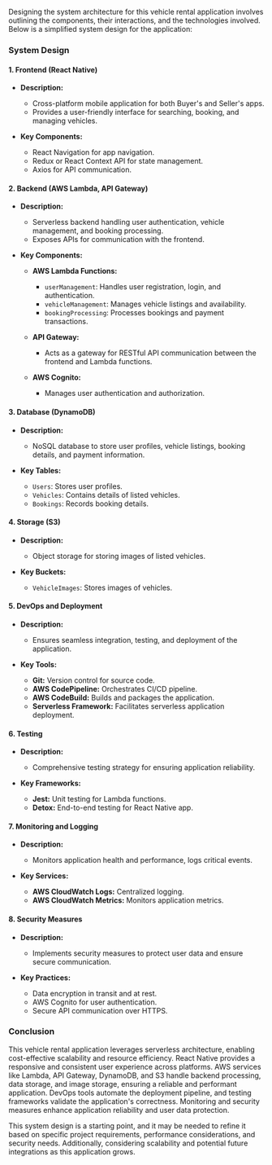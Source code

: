 Designing the system architecture for this vehicle rental application involves outlining the components, their interactions, and the technologies involved. Below is a simplified system design for the application:

### System Design

#### 1. Frontend (React Native)

- **Description:**
  - Cross-platform mobile application for both Buyer's and Seller's apps.
  - Provides a user-friendly interface for searching, booking, and managing vehicles.

- **Key Components:**
  - React Navigation for app navigation.
  - Redux or React Context API for state management.
  - Axios for API communication.

#### 2. Backend (AWS Lambda, API Gateway)

- **Description:**
  - Serverless backend handling user authentication, vehicle management, and booking processing.
  - Exposes APIs for communication with the frontend.

- **Key Components:**
  - **AWS Lambda Functions:**
    - `userManagement`: Handles user registration, login, and authentication.
    - `vehicleManagement`: Manages vehicle listings and availability.
    - `bookingProcessing`: Processes bookings and payment transactions.

  - **API Gateway:**
    - Acts as a gateway for RESTful API communication between the frontend and Lambda functions.

  - **AWS Cognito:**
    - Manages user authentication and authorization.

#### 3. Database (DynamoDB)

- **Description:**
  - NoSQL database to store user profiles, vehicle listings, booking details, and payment information.

- **Key Tables:**
  - `Users`: Stores user profiles.
  - `Vehicles`: Contains details of listed vehicles.
  - `Bookings`: Records booking details.

#### 4. Storage (S3)

- **Description:**
  - Object storage for storing images of listed vehicles.

- **Key Buckets:**
  - `VehicleImages`: Stores images of vehicles.

#### 5. DevOps and Deployment

- **Description:**
  - Ensures seamless integration, testing, and deployment of the application.

- **Key Tools:**
  - **Git:** Version control for source code.
  - **AWS CodePipeline:** Orchestrates CI/CD pipeline.
  - **AWS CodeBuild:** Builds and packages the application.
  - **Serverless Framework:** Facilitates serverless application deployment.

#### 6. Testing

- **Description:**
  - Comprehensive testing strategy for ensuring application reliability.

- **Key Frameworks:**
  - **Jest:** Unit testing for Lambda functions.
  - **Detox:** End-to-end testing for React Native app.

#### 7. Monitoring and Logging

- **Description:**
  - Monitors application health and performance, logs critical events.

- **Key Services:**
  - **AWS CloudWatch Logs:** Centralized logging.
  - **AWS CloudWatch Metrics:** Monitors application metrics.

#### 8. Security Measures

- **Description:**
  - Implements security measures to protect user data and ensure secure communication.

- **Key Practices:**
  - Data encryption in transit and at rest.
  - AWS Cognito for user authentication.
  - Secure API communication over HTTPS.

### Conclusion

This vehicle rental application leverages serverless architecture, enabling cost-effective scalability and resource efficiency. React Native provides a responsive and consistent user experience across platforms. AWS services like Lambda, API Gateway, DynamoDB, and S3 handle backend processing, data storage, and image storage, ensuring a reliable and performant application. DevOps tools automate the deployment pipeline, and testing frameworks validate the application's correctness. Monitoring and security measures enhance application reliability and user data protection.

This system design is a starting point, and it may be needed to refine it based on specific project requirements, performance considerations, and security needs. Additionally, considering scalability and potential future integrations as this application grows.